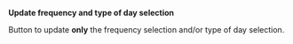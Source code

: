 **Update frequency and type of day selection**

Button to update **only** the frequency selection and/or type of day selection.
